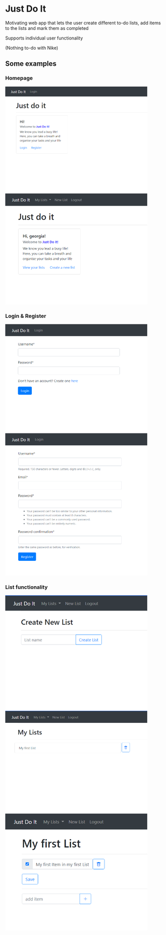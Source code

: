 # Just Do It

Motivating web app that lets the user create different to-do lists, add items to the lists and mark them as completed


Supports individual user functionality


(Nothing to-do with Nike)

## Some examples 

### Homepage
<img src="images/tdl-1.png" width="450"/> <img src="images/tdl-homepage.png" width="450"/>

### Login & Register
<img src="images/tdl-login.png" width="450"/> <img src="images/tdl-register.png" width="450"/>

### List functionality
<img src="images/tdl-create.png" width="450"/> <img src="images/tdl-mylists.png" width="450"/> <img src="images/tdl-items.png" width="450"/>




